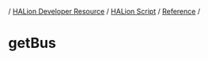 / [HALion Developer Resource](../..//HALion-Developer-Resource.md) / [HALion Script](./HALion-Script.md) / [Reference](./Reference.md) /

# getBus
